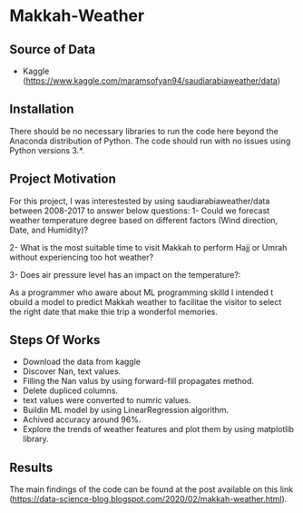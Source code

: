 # Makkah-Weather

## Source of Data
- Kaggle (https://www.kaggle.com/maramsofyan94/saudiarabiaweather/data)

## Installation
There should be no necessary libraries to run the code here beyond the Anaconda distribution of Python. The code should run with no issues using Python versions 3.*.

## Project Motivation
For this project, I was interestested by using saudiarabiaweather/data between 2008-2017 to answer below questions:
1- Could we forecast weather temperature degree based on different factors (Wind direction, Date, and Humidity)?

2- What is the most suitable time to visit Makkah to perform Hajj or Umrah without experiencing too hot weather?

3- Does air pressure level has an impact on the temperature?:

As a programmer who aware about ML programming skilld I intended t obuild a model to predict Makkah weather to facilitae the visitor to select the right date that make thie trip a wonderfol memories.

## Steps Of Works
  - Download the data from kaggle
  - Discover Nan, text values.
  - Filling the Nan valus by using forward-fill propagates method.
  - Delete dupliced columns.
  - text values were converted to numric values.
  - Buildin ML model by using LinearRegression  algorithm.
  - Achived accuracy around 96%.
  - Explore the trends of weather features and plot them by using matplotlib library.

## Results
The main findings of the code can be found at the post available on this link (https://data-science-blog.blogspot.com/2020/02/makkah-weather.html).




